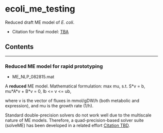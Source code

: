# ecoli_me_testing
Reduced draft ME model of *E. coli*.
- Citation for final model: [TBA]()

## Contents
---
### Reduced ME model for rapid prototyping
- ME_NLP_082815.mat

A **reduced** ME model. Mathematical formulation:
max mu,
s.t. S\*v = b,
mu\*A\*v + B\*v = 0,
lb <= v <= ub,

where v is the vector of fluxes in mmol/gDW/h (both metabolic and expression), and mu is the growth rate (1/h).

Standard double-precision solvers do not work well due to the multiscale nature of ME models.
Therefore, a quad-precision-based solver suite (solveME) has been developed in a related effort [Citation TBD]().
